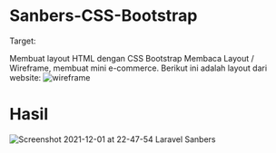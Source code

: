 # Sanbers-CSS-Bootstrap
 Target: 

 Membuat layout HTML dengan CSS Bootstrap
 Membaca Layout / Wireframe, membuat mini e-commerce. Berikut ini adalah layout dari website:
 ![wireframe](https://user-images.githubusercontent.com/60083537/144266827-e399b652-bcb0-400a-a30f-13910f5c1e08.png)

 # Hasil
 ![Screenshot 2021-12-01 at 22-47-54 Laravel Sanbers](https://user-images.githubusercontent.com/60083537/144266736-f73edc94-8676-4a19-866a-91b8ed5f4313.png)

